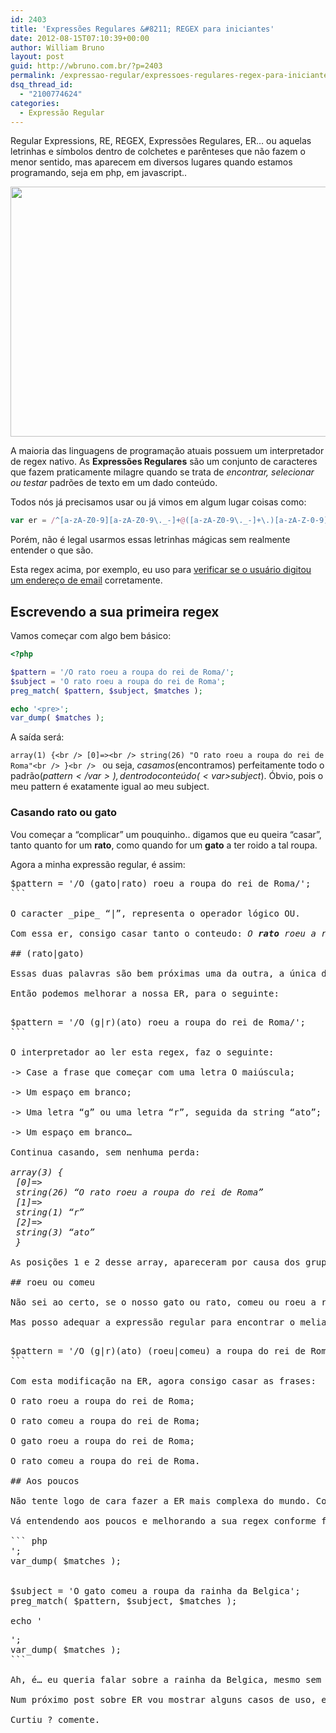 ```yaml
---
id: 2403
title: 'Expressões Regulares &#8211; REGEX para iniciantes'
date: 2012-08-15T07:10:39+00:00
author: William Bruno
layout: post
guid: http://wbruno.com.br/?p=2403
permalink: /expressao-regular/expressoes-regulares-regex-para-iniciantes/
dsq_thread_id:
  - "2100774624"
categories:
  - Expressão Regular
---
```

Regular Expressions, RE, REGEX, Expressões Regulares, ER&#8230; ou aquelas letrinhas e símbolos dentro de colchetes e parênteses que não fazem o menor sentido, mas aparecem em diversos lugares quando estamos programando, seja em php, em javascript..

[<img src="/wp-content/uploads/2012/08/regex.jpg" alt="" title="regex" width="600" height="400" class="aligncenter size-full wp-image-2414" srcset="/wp-content/uploads/2012/08/regex.jpg 600w, /wp-content/uploads/2012/08/regex-300x200.jpg 300w" sizes="(max-width: 600px) 100vw, 600px" />](/wp-content/uploads/2012/08/regex.jpg)

<!--more-->



A maioria das linguagens de programação atuais possuem um interpretador de regex nativo. As **Expressões Regulares** são um conjunto de caracteres que fazem praticamente milagre quando se trata de _encontrar, selecionar ou testar_ padrões de texto em um dado conteúdo.

Todos nós já precisamos usar ou já vimos em algum lugar coisas como:

``` js
var er = /^[a-zA-Z0-9][a-zA-Z0-9\._-]+@([a-zA-Z0-9\._-]+\.)[a-zA-Z-0-9]{2}/;
```

Porém, não é legal usarmos essas letrinhas mágicas sem realmente entender o que são.

Esta regex acima, por exemplo, eu uso para [verificar se o usuário digitou um endereço de email](http://wbruno.com.br/2011/07/20/verificar-email-expressao-regular-javascript/ "Validar endereço de Email com regex em javascript") corretamente.

## Escrevendo a sua primeira regex

Vamos começar com algo bem básico:

``` php
<?php

$pattern = '/O rato roeu a roupa do rei de Roma/';
$subject = 'O rato roeu a roupa do rei de Roma';
preg_match( $pattern, $subject, $matches );

echo '<pre>';
var_dump( $matches );
```

A saída será:

`array(1) {<br />
  [0]=><br />
  string(26) "O rato roeu a roupa do rei de Roma"<br />
}<br />
` ou seja, _casamos_(encontramos) perfeitamente todo o padrão(<var>$pattern</var>), dentro do conteúdo(<var>$subject</var>). Óbvio, pois o meu pattern é exatamente igual ao meu subject.

### Casando rato ou gato

Vou começar a &#8220;complicar&#8221; um pouquinho.. digamos que eu queira &#8220;casar&#8221;, tanto quanto for um <span style="font-weight: bold">rato</span>, como quando for um <span style="font-weight: bold">gato</span> a ter roido a tal roupa.

Agora a minha expressão regular, é assim:

<pre name="code" class="php">$pattern = '/O (gato|rato) roeu a roupa do rei de Roma/';
```

O caracter _pipe_ &#8220;|&#8221;, representa o operador lógico OU.

Com essa er, consigo casar tanto o conteudo: <var>O <strong>rato</strong> roeu a roupa do rei de Roma</var>, quanto o conteúdo <var>O <strong>gato</strong> roeu a roupa do rei de Roma</var>.

## (rato|gato)

Essas duas palavras são bem próximas uma da outra, a única diferença é a primeira letra.

Então podemos melhorar a nossa ER, para o seguinte:

<pre name="code" class="php">$pattern = '/O (g|r)(ato) roeu a roupa do rei de Roma/';
```

O interpretador ao ler esta regex, faz o seguinte:

-> Case a frase que começar com uma letra O maiúscula;

-> Um espaço em branco;

-> Uma letra &#8220;g&#8221; ou uma letra &#8220;r&#8221;, seguida da string &#8220;ato&#8221;;

-> Um espaço em branco&#8230;

Continua casando, sem nenhuma perda:

<var>array(3) {<br /> [0]=><br /> string(26) &#8220;O rato roeu a roupa do rei de Roma&#8221;<br /> [1]=><br /> string(1) &#8220;r&#8221;<br /> [2]=><br /> string(3) &#8220;ato&#8221;<br /> }</var>

As posições 1 e 2 desse array, apareceram por causa dos grupos que usei na ER (aqueles trechos do <var>$pattern</var> que está dentro de parânteses), mas isso não é importante agora. Apenas note que continuo casando a mesma frase na posição 0 deste array.

## roeu ou comeu

Não sei ao certo, se o nosso gato ou rato, comeu ou roeu a roupa do pobre coitado do rei.

Mas posso adequar a expressão regular para encontrar o meliante, de acordo com o crime dele, seguindo a mesma regra do OU que usei para casar rato ou gato.

<pre name="code" class="php">$pattern = '/O (g|r)(ato) (roeu|comeu) a roupa do rei de Roma/';
```

Com esta modificação na ER, agora consigo casar as frases:

O rato roeu a roupa do rei de Roma;

O rato comeu a roupa do rei de Roma;

O gato roeu a roupa do rei de Roma;

O rato comeu a roupa do rei de Roma.

## Aos poucos

Não tente logo de cara fazer a ER mais complexa do mundo. Comece do simples.

Vá entendendo aos poucos e melhorando a sua regex conforme for precisando.

``` php
<?php

$pattern = '/O (g|r)(ato) (r|c)om?eu a roupa d(o rei|a rainha) d(e Roma|a Belgica)/';
$subject = 'O rato roeu a roupa do rei de Roma';
preg_match( $pattern, $subject, $matches );

echo '<pre>';
var_dump( $matches );


$subject = 'O gato comeu a roupa da rainha da Belgica';
preg_match( $pattern, $subject, $matches );

echo '<pre>';
var_dump( $matches );
```

Ah, é&#8230; eu queria falar sobre a rainha da Belgica, mesmo sem saber se a Bélgica tem rainha..

Num próximo post sobre ER vou mostrar alguns casos de uso, e explicar a construção da expressão regular, passo a passo. Apartir do pensamento na necessidade.

Curtiu ? comente.
